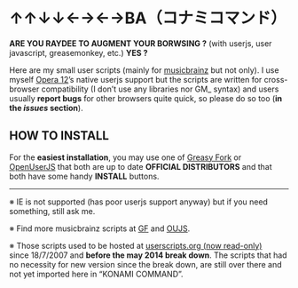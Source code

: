 ﻿# ↑↑↓↓←→←→BA（コナミコマンド） #

**ARE YOU RAYDEE TO AUGMENT YOUR BORWSING ?** (with userjs, user javascript, greasemonkey, etc.) **YES ?**

Here are my small user scripts (mainly for [musicbrainz](https://musicbrainz.org) but not only).
I use myself [Opera 12](http://opera.com/download/guide/?custom=yes)’s native userjs support but the scripts are written for cross-browser compatibility (I don’t use any libraries nor GM_ syntax) and users usually **report bugs** for other browsers quite quick, so please do so too (**in the *issues* section**).

## HOW TO INSTALL ##

For the **easiest installation**, you may use one of [Greasy Fork](https://greasyfork.org/users/2206-jesus2099) or [OpenUserJS](https://openuserjs.org/users/jesus2099) that both are up to date **OFFICIAL DISTRIBUTORS** and that both have some handy **INSTALL** buttons.

---

※ IE is not supported (has poor userjs support anyway) but if you need something, still ask me.

※ Find more musicbrainz scripts at [GF](https://greasyfork.org/scripts/by-site/musicbrainz.org) and [OUJS](https://openuserjs.org/group/musicbrainz).

※ Those scripts used to be hosted at [userscripts.org (now read-only)](http://userscripts.org:8080/users/31010/scripts) since 18/7/2007 and **before the may 2014 break down**. The scripts that had no necessity for new version since the break down, are still over there and not yet imported here in “KONAMI COMMAND”.
